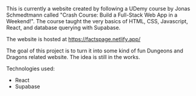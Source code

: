 This is currently a website created by following a UDemy course by
Jonas Schmedtmann called "Crash Course: Build a Full-Stack Web App in a Weekend!". The course taught the very basics of HTML, CSS, Javascript, React, and database querying with Supabase.

The website is hosted at https://factspage.netlify.app/

The goal of this project is to turn it into some kind of fun Dungeons and Dragons related website. The idea is still in the works.

Technologies used:

- React
- Supabase

